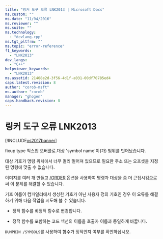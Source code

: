 ```yaml
---
title: "링커 도구 오류 LNK2013 | Microsoft Docs"
ms.custom: ""
ms.date: "11/04/2016"
ms.reviewer: ""
ms.suite: ""
ms.technology: 
  - "devlang-cpp"
ms.tgt_pltfrm: ""
ms.topic: "error-reference"
f1_keywords: 
  - "LNK2013"
dev_langs: 
  - "C++"
helpviewer_keywords: 
  - "LNK2013"
ms.assetid: 21408e2d-3f56-4d1f-a031-00df70785ed4
caps.latest.revision: 8
author: "corob-msft"
ms.author: "corob"
manager: "ghogen"
caps.handback.revision: 8
---
```

# 링커 도구 오류 LNK2013
[!INCLUDE[vs2017banner](../../assembler/inline/includes/vs2017banner.md)]

fixup type 픽스업 오버플로.대상 'symbol name'이\(가\) 범위를 벗어났습니다.  
  
 대상 기호가 명령 위치에서 너무 멀리 떨어져 있으므로 필요한 주소 또는 오프셋을 지정된 명령에 맞출 수 없습니다.  
  
 이미지를 여러 개 만들고 [\/ORDER](../../build/reference/order-put-functions-in-order.md) 옵션을 사용하여 명령과 대상을 좀 더 근접시킴으로써 이 문제를 해결할 수 있습니다.  
  
 기호 이름이 컴파일러에서 생성한 기호가 아닌 사용자 정의 기호인 경우 이 오류를 해결하기 위해 다음 작업을 시도해 볼 수 있습니다.  
  
-   정적 함수를 비정적 함수로 변경합니다.  
  
-   정적 함수를 포함하는 코드 섹션의 이름을 호출자 이름과 동일하게 바꿉니다.  
  
 `DUMPBIN /SYMBOLS`를 사용하여 함수가 정적인지 여부를 확인하십시오.